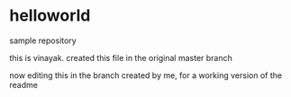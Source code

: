 # helloworld
sample repository

this is vinayak. created this file in the original master branch

now editing this in the branch created by me, for a working version of the readme

